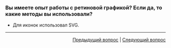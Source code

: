 ### Вы имеете опыт работы с ретиновой графикой? Если да, то какие методы вы использовали?

- Для иконок использовал SVG.

---

<div align="right">
<a href="26.md">Предыдущий вопрос</a> | <a href="28.md">Следующий вопрос</a>
</div>
